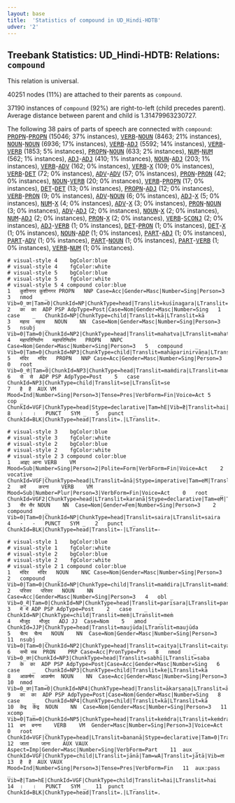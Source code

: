 ```yaml
---
layout: base
title:  'Statistics of compound in UD_Hindi-HDTB'
udver: '2'
---
```


## Treebank Statistics: UD_Hindi-HDTB: Relations: `compound`

This relation is universal.

40251 nodes (11%) are attached to their parents as `compound`.

37190 instances of `compound` (92%) are right-to-left (child precedes parent).
Average distance between parent and child is 1.31479963230727.

The following 38 pairs of parts of speech are connected with `compound`: <tt><a href="hi_hdtb-pos-PROPN.html">PROPN</a></tt>-<tt><a href="hi_hdtb-pos-PROPN.html">PROPN</a></tt> (15046; 37% instances), <tt><a href="hi_hdtb-pos-VERB.html">VERB</a></tt>-<tt><a href="hi_hdtb-pos-NOUN.html">NOUN</a></tt> (8463; 21% instances), <tt><a href="hi_hdtb-pos-NOUN.html">NOUN</a></tt>-<tt><a href="hi_hdtb-pos-NOUN.html">NOUN</a></tt> (6936; 17% instances), <tt><a href="hi_hdtb-pos-VERB.html">VERB</a></tt>-<tt><a href="hi_hdtb-pos-ADJ.html">ADJ</a></tt> (5592; 14% instances), <tt><a href="hi_hdtb-pos-VERB.html">VERB</a></tt>-<tt><a href="hi_hdtb-pos-VERB.html">VERB</a></tt> (1853; 5% instances), <tt><a href="hi_hdtb-pos-PROPN.html">PROPN</a></tt>-<tt><a href="hi_hdtb-pos-NOUN.html">NOUN</a></tt> (633; 2% instances), <tt><a href="hi_hdtb-pos-NUM.html">NUM</a></tt>-<tt><a href="hi_hdtb-pos-NUM.html">NUM</a></tt> (562; 1% instances), <tt><a href="hi_hdtb-pos-ADJ.html">ADJ</a></tt>-<tt><a href="hi_hdtb-pos-ADJ.html">ADJ</a></tt> (410; 1% instances), <tt><a href="hi_hdtb-pos-NOUN.html">NOUN</a></tt>-<tt><a href="hi_hdtb-pos-ADJ.html">ADJ</a></tt> (203; 1% instances), <tt><a href="hi_hdtb-pos-VERB.html">VERB</a></tt>-<tt><a href="hi_hdtb-pos-ADV.html">ADV</a></tt> (162; 0% instances), <tt><a href="hi_hdtb-pos-VERB.html">VERB</a></tt>-<tt><a href="hi_hdtb-pos-X.html">X</a></tt> (109; 0% instances), <tt><a href="hi_hdtb-pos-VERB.html">VERB</a></tt>-<tt><a href="hi_hdtb-pos-DET.html">DET</a></tt> (72; 0% instances), <tt><a href="hi_hdtb-pos-ADV.html">ADV</a></tt>-<tt><a href="hi_hdtb-pos-ADV.html">ADV</a></tt> (57; 0% instances), <tt><a href="hi_hdtb-pos-PRON.html">PRON</a></tt>-<tt><a href="hi_hdtb-pos-PRON.html">PRON</a></tt> (42; 0% instances), <tt><a href="hi_hdtb-pos-NOUN.html">NOUN</a></tt>-<tt><a href="hi_hdtb-pos-VERB.html">VERB</a></tt> (20; 0% instances), <tt><a href="hi_hdtb-pos-VERB.html">VERB</a></tt>-<tt><a href="hi_hdtb-pos-PROPN.html">PROPN</a></tt> (17; 0% instances), <tt><a href="hi_hdtb-pos-DET.html">DET</a></tt>-<tt><a href="hi_hdtb-pos-DET.html">DET</a></tt> (13; 0% instances), <tt><a href="hi_hdtb-pos-PROPN.html">PROPN</a></tt>-<tt><a href="hi_hdtb-pos-ADJ.html">ADJ</a></tt> (12; 0% instances), <tt><a href="hi_hdtb-pos-VERB.html">VERB</a></tt>-<tt><a href="hi_hdtb-pos-PRON.html">PRON</a></tt> (9; 0% instances), <tt><a href="hi_hdtb-pos-ADV.html">ADV</a></tt>-<tt><a href="hi_hdtb-pos-NOUN.html">NOUN</a></tt> (6; 0% instances), <tt><a href="hi_hdtb-pos-ADJ.html">ADJ</a></tt>-<tt><a href="hi_hdtb-pos-X.html">X</a></tt> (5; 0% instances), <tt><a href="hi_hdtb-pos-NUM.html">NUM</a></tt>-<tt><a href="hi_hdtb-pos-X.html">X</a></tt> (4; 0% instances), <tt><a href="hi_hdtb-pos-ADV.html">ADV</a></tt>-<tt><a href="hi_hdtb-pos-X.html">X</a></tt> (3; 0% instances), <tt><a href="hi_hdtb-pos-PRON.html">PRON</a></tt>-<tt><a href="hi_hdtb-pos-NOUN.html">NOUN</a></tt> (3; 0% instances), <tt><a href="hi_hdtb-pos-ADV.html">ADV</a></tt>-<tt><a href="hi_hdtb-pos-ADJ.html">ADJ</a></tt> (2; 0% instances), <tt><a href="hi_hdtb-pos-NOUN.html">NOUN</a></tt>-<tt><a href="hi_hdtb-pos-X.html">X</a></tt> (2; 0% instances), <tt><a href="hi_hdtb-pos-NUM.html">NUM</a></tt>-<tt><a href="hi_hdtb-pos-ADJ.html">ADJ</a></tt> (2; 0% instances), <tt><a href="hi_hdtb-pos-PRON.html">PRON</a></tt>-<tt><a href="hi_hdtb-pos-X.html">X</a></tt> (2; 0% instances), <tt><a href="hi_hdtb-pos-VERB.html">VERB</a></tt>-<tt><a href="hi_hdtb-pos-SCONJ.html">SCONJ</a></tt> (2; 0% instances), <tt><a href="hi_hdtb-pos-ADJ.html">ADJ</a></tt>-<tt><a href="hi_hdtb-pos-VERB.html">VERB</a></tt> (1; 0% instances), <tt><a href="hi_hdtb-pos-DET.html">DET</a></tt>-<tt><a href="hi_hdtb-pos-PRON.html">PRON</a></tt> (1; 0% instances), <tt><a href="hi_hdtb-pos-DET.html">DET</a></tt>-<tt><a href="hi_hdtb-pos-X.html">X</a></tt> (1; 0% instances), <tt><a href="hi_hdtb-pos-NOUN.html">NOUN</a></tt>-<tt><a href="hi_hdtb-pos-ADP.html">ADP</a></tt> (1; 0% instances), <tt><a href="hi_hdtb-pos-PART.html">PART</a></tt>-<tt><a href="hi_hdtb-pos-ADJ.html">ADJ</a></tt> (1; 0% instances), <tt><a href="hi_hdtb-pos-PART.html">PART</a></tt>-<tt><a href="hi_hdtb-pos-ADV.html">ADV</a></tt> (1; 0% instances), <tt><a href="hi_hdtb-pos-PART.html">PART</a></tt>-<tt><a href="hi_hdtb-pos-NOUN.html">NOUN</a></tt> (1; 0% instances), <tt><a href="hi_hdtb-pos-PART.html">PART</a></tt>-<tt><a href="hi_hdtb-pos-VERB.html">VERB</a></tt> (1; 0% instances), <tt><a href="hi_hdtb-pos-VERB.html">VERB</a></tt>-<tt><a href="hi_hdtb-pos-NUM.html">NUM</a></tt> (1; 0% instances).


~~~ conllu
# visual-style 4	bgColor:blue
# visual-style 4	fgColor:white
# visual-style 5	bgColor:blue
# visual-style 5	fgColor:white
# visual-style 5 4 compound	color:blue
1	कुशीनगर	कुशीनगर	PROPN	NNP	Case=Acc|Gender=Masc|Number=Sing|Person=3	3	nmod	_	Vib=0_का|Tam=0|ChunkId=NP|ChunkType=head|Translit=kuśīnagara|LTranslit=kuśīnagara
2	का	का	ADP	PSP	AdpType=Post|Case=Nom|Gender=Masc|Number=Sing	1	case	_	ChunkId=NP|ChunkType=child|Translit=kā|LTranslit=kā
3	महत्‍व	महत्व	NOUN	NN	Case=Nom|Gender=Masc|Number=Sing|Person=3	5	nsubj	_	Vib=0|Tam=0|ChunkId=NP2|ChunkType=head|Translit=mahatva|LTranslit=mahatva
4	महापरिनिर्वाण	महापरिनिर्वाण	PROPN	NNPC	Case=Nom|Gender=Masc|Number=Sing|Person=3	5	compound	_	Vib=0|Tam=0|ChunkId=NP3|ChunkType=child|Translit=mahāparinirvāṇa|LTranslit=mahāparinirvāṇa
5	मंदिर	मंदिर	PROPN	NNP	Case=Acc|Gender=Masc|Number=Sing|Person=3	0	root	_	Vib=0_से|Tam=0|ChunkId=NP3|ChunkType=head|Translit=maṁdira|LTranslit=maṁdira
6	से	से	ADP	PSP	AdpType=Post	5	case	_	ChunkId=NP3|ChunkType=child|Translit=se|LTranslit=se
7	है	है	AUX	VM	Mood=Ind|Number=Sing|Person=3|Tense=Pres|VerbForm=Fin|Voice=Act	5	cop	_	ChunkId=VGF|ChunkType=head|Stype=declarative|Tam=hE|Vib=है|Translit=hai|LTranslit=hai
8	।	।	PUNCT	SYM	_	5	punct	_	ChunkId=BLK|ChunkType=head|Translit=.|LTranslit=.

~~~


~~~ conllu
# visual-style 3	bgColor:blue
# visual-style 3	fgColor:white
# visual-style 2	bgColor:blue
# visual-style 2	fgColor:white
# visual-style 2 3 compound	color:blue
1	आइए	आना	VERB	VM	Mood=Sub|Number=Sing|Person=2|Polite=Form|VerbForm=Fin|Voice=Act	2	vocative	_	ChunkId=VGF|ChunkType=head|LTranslit=ānā|Stype=imperative|Tam=eM|Translit=āie|Vib=एं
2	करें	करना	VERB	VM	Mood=Sub|Number=Plur|Person=3|VerbForm=Fin|Voice=Act	0	root	_	ChunkId=VGF2|ChunkType=head|LTranslit=karanā|Stype=declarative|Tam=eM|Translit=kareṁ|Vib=एं
3	सैर	सैर	NOUN	NN	Case=Nom|Gender=Fem|Number=Sing|Person=3	2	compound	_	Vib=0|Tam=0|ChunkId=NP|ChunkType=head|Translit=saira|LTranslit=saira
4	-	-	PUNCT	SYM	_	2	punct	_	ChunkId=BLK|ChunkType=head|Translit=-|LTranslit=-

~~~


~~~ conllu
# visual-style 1	bgColor:blue
# visual-style 1	fgColor:white
# visual-style 2	bgColor:blue
# visual-style 2	fgColor:white
# visual-style 2 1 compound	color:blue
1	मंदिर	मंदिर	NOUN	NNC	Case=Nom|Gender=Masc|Number=Sing|Person=3	2	compound	_	Vib=0|Tam=0|ChunkId=NP|ChunkType=child|Translit=maṁdira|LTranslit=maṁdira
2	परिसर	परिसर	NOUN	NN	Case=Acc|Gender=Masc|Number=Sing|Person=3	4	obl	_	Vib=0_में|Tam=0|ChunkId=NP|ChunkType=head|Translit=parisara|LTranslit=parisara
3	में	में	ADP	PSP	AdpType=Post	2	case	_	ChunkId=NP|ChunkType=child|Translit=meṁ|LTranslit=meṁ
4	मौजूद	मौजूद	ADJ	JJ	Case=Nom	5	amod	_	ChunkId=JJP|ChunkType=head|Translit=maujūda|LTranslit=maujūda
5	चैत्‍य	चैत्य	NOUN	NN	Case=Nom|Gender=Masc|Number=Sing|Person=3	11	nsubj	_	Vib=0|Tam=0|ChunkId=NP2|ChunkType=head|Translit=caitya|LTranslit=caitya
6	सभी	सब	PRON	PRP	Case=Acc|PronType=Prs	8	nmod	_	Vib=0_का|ChunkId=NP3|ChunkType=head|Translit=sabhī|LTranslit=saba
7	के	का	ADP	PSP	AdpType=Post|Case=Acc|Gender=Masc|Number=Sing	6	case	_	ChunkId=NP3|ChunkType=child|Translit=ke|LTranslit=kā
8	आकर्षण	आकर्षण	NOUN	NN	Case=Acc|Gender=Masc|Number=Sing|Person=3	10	nmod	_	Vib=0_का|Tam=0|ChunkId=NP4|ChunkType=head|Translit=ākarṣaṇa|LTranslit=ākarṣaṇa
9	का	का	ADP	PSP	AdpType=Post|Case=Nom|Gender=Masc|Number=Sing	8	case	_	ChunkId=NP4|ChunkType=child|Translit=kā|LTranslit=kā
10	केंद्र	केंद्र	NOUN	NN	Case=Nom|Gender=Masc|Number=Sing|Person=3	11	xcomp	_	Vib=0|Tam=0|ChunkId=NP5|ChunkType=head|Translit=keṁdra|LTranslit=keṁdra
11	बन	बनना	VERB	VM	Gender=Masc|Number=Sing|Person=3|Voice=Act	0	root	_	ChunkId=VGF|ChunkType=head|LTranslit=bananā|Stype=declarative|Tam=0|Translit=bana|Vib=0_जा+ता_है
12	जाता	जाना	AUX	VAUX	Aspect=Imp|Gender=Masc|Number=Sing|VerbForm=Part	11	aux	_	ChunkId=VGF|ChunkType=child|LTranslit=jānā|Tam=wA|Translit=jātā|Vib=ता
13	है	है	AUX	VAUX	Mood=Ind|Number=Sing|Person=3|Tense=Pres|VerbForm=Fin	11	aux:pass	_	Vib=है|Tam=hE|ChunkId=VGF|ChunkType=child|Translit=hai|LTranslit=hai
14	।	।	PUNCT	SYM	_	11	punct	_	ChunkId=BLK|ChunkType=head|Translit=.|LTranslit=.

~~~


